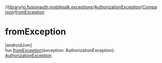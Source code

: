 //[library](../../../../index.md)/[io.fusionauth.mobilesdk.exceptions](../../index.md)/[AuthorizationException](../index.md)/[Companion](index.md)/[fromException](from-exception.md)

# fromException

[androidJvm]\
fun [fromException](from-exception.md)(exception: AuthorizationException): [AuthorizationException](../index.md)
